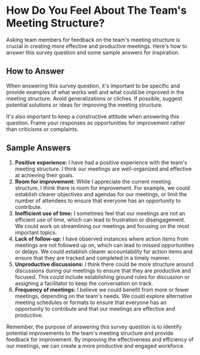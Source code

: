 How Do You Feel About The Team's Meeting Structure?
==========================================================================

Asking team members for feedback on the team's meeting structure is crucial in creating more effective and productive meetings. Here's how to answer this survey question and some sample answers for inspiration.

How to Answer
-------------

When answering this survey question, it's important to be specific and provide examples of what works well and what could be improved in the meeting structure. Avoid generalizations or cliches. If possible, suggest potential solutions or ideas for improving the meeting structure.

It's also important to keep a constructive attitude when answering this question. Frame your responses as opportunities for improvement rather than criticisms or complaints.

Sample Answers
--------------

1. **Positive experience:** I have had a positive experience with the team's meeting structure. I think our meetings are well-organized and effective at achieving their goals.
2. **Room for improvement:** While I appreciate the current meeting structure, I think there is room for improvement. For example, we could establish clearer objectives and agendas for our meetings, or limit the number of attendees to ensure that everyone has an opportunity to contribute.
3. **Inefficient use of time:** I sometimes feel that our meetings are not an efficient use of time, which can lead to frustration or disengagement. We could work on streamlining our meetings and focusing on the most important topics.
4. **Lack of follow-up:** I have observed instances where action items from meetings are not followed up on, which can lead to missed opportunities or delays. We could establish clearer accountability for action items and ensure that they are tracked and completed in a timely manner.
5. **Unproductive discussions:** I think there could be more structure around discussions during our meetings to ensure that they are productive and focused. This could include establishing ground rules for discussion or assigning a facilitator to keep the conversation on track.
6. **Frequency of meetings:** I believe we could benefit from more or fewer meetings, depending on the team's needs. We could explore alternative meeting schedules or formats to ensure that everyone has an opportunity to contribute and that our meetings are effective and productive.

Remember, the purpose of answering this survey question is to identify potential improvements to the team's meeting structure and provide feedback for improvement. By improving the effectiveness and efficiency of our meetings, we can create a more productive and engaged workforce.
